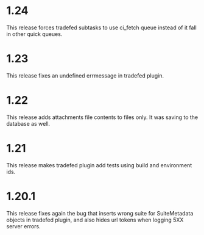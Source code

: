 # 1.24

This release forces tradefed subtasks to use ci_fetch queue instead
of it fall in other quick queues.

# 1.23

This release fixes an undefined errmessage in tradefed plugin.

# 1.22

This release adds attachments file contents to files only. It was saving
to the database as well.

# 1.21

This release makes tradefed plugin add tests using build
and environment ids.


# 1.20.1

This release fixes again the bug that inserts wrong suite for
SuiteMetadata objects in tradefed plugin, and also hides url
tokens when logging 5XX server errors.

